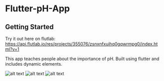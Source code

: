 # Flutter-pH-App

## Getting Started

Try it out here on flutlab:
https://api.flutlab.io/res/projects/355076/zsnxnfxuihq0gqwrmpg0/index.html?v=1

This app teaches people about the importance of pH. Built using flutter and includes dynamic elements. 

![alt text](./screenshots/appShot.png)
![alt text](./screenshots/appShot.png)
![alt text](./screenshots/appShot.png)